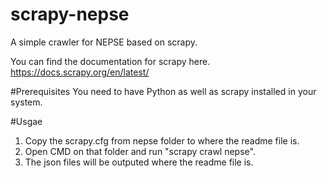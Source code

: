 # scrapy-nepse
A simple crawler for NEPSE based on scrapy.

You can find the documentation for scrapy here.
https://docs.scrapy.org/en/latest/

#Prerequisites
You need to have Python as well as scrapy installed in your system.

#Usgae
1. Copy the scrapy.cfg from nepse folder to where the readme file is.
2. Open CMD on that folder and run "scrapy crawl nepse".
3. The json files will be outputed where the readme file is.
